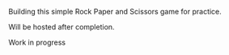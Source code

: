 Building this simple Rock Paper and Scissors game for practice.

Will be hosted after completion.

Work in progress
